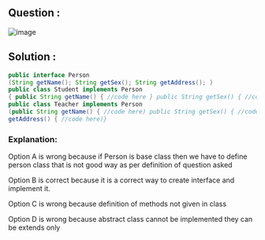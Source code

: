 ## Question :
![image](https://user-images.githubusercontent.com/78461084/194563703-cccddde0-32e6-4c4d-a58b-9741886da6be.png)

## Solution :

```java
public interface Person
(String getName(); String getSex(); String getAddress(); )
public class Student implements Person
{ public String getName() { //code here } public String getSex() { //code here } public getAddress() { //code here)
public class Teacher implements Person
(public String getName() { //code here) public String getSex() { //code here) public
getAddress() { //code here)}
```
### Explanation:

Option A is wrong because if Person is base class then we have to define person class that is not good way as per definition of question asked

Option B is correct because it is a correct way to create interface and implement it.

Option C is wrong because definition of methods not given in class

Option D is wrong because abstract class cannot be implemented they can be extends only

